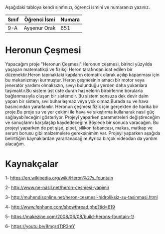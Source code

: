 

Aşağıdaki tabloya kendi sınıfınızı, öğrenci ismini ve numaranızı yazınız. 

Sınıf | Öğrenci İsmi  | Numara
------|---------------|--------
9-A   | Ayşenur Orak  | 651

# Heronun Çeşmesi
 Yapacağım proje "Heronun Çeşmesi".Heronun çeşmesi, birinci yüzyılda yaşayan matematikçi ve fizikçi Heron tarafından icat edilen bir düzenektir.Heron tapınaktaki kapıların otomatik olarak açılıp kapanması için bu mekanizmayı kurmuştur.
 Heron çeşmesinin amacı bir motor veya jeneratör yardımı olmaksızın, sıvıyı bulunduğu yerden daha yukarılara taşımaktır.Bu sistem üst üste duran haznelerin birbirlerine borularla bağlanmasıyla oluşan bir sistemdir. Bu sistem sonsuza dek devir daim yapan bir sistem, sıvı buharlaşmaz veya yok olmaz.Burada su ve hava basıncından yararlanılır.
 Heronun çeşmesi fizik için gerçekten de harika bir proje.Bu proje su ve yer çekimi ile hava ve sıkıştırma kullanarak nasıl güç sağlayabileceğini gösteriyor.
  Projeyi yaparken parametreleri değiştireceğim ve sonuçlarını karşılaştıp kaydedeceğim.Böylece bir sonuca varacağım.
 Bu projeyi yaparken de pet şişe, pipet, silikon tabancası, makas, matkap ve serum borusu gibi malzemelere gereksinimim var.
 Projeyi yaparken aşağıda belirttiğim kaynaklardan yararlanacağım.Ayrıca birçok videodan da yardım alacağım.
 # Kaynakçalar
 1- https://en.wikipedia.org/wiki/Heron%27s_fountain
 
 2- http://www.ne-nasil.net/heron-cesmesi-yapimi/
 
 3- http://muhendisonline.net/heron-cesmesi-hidroliksiz-su-tasinmasi.html
 
 4- http://www.fenhane.com/showthread.php?tid=619
 
 5- https://makezine.com/2008/06/08/build-herons-fountain-1/
 
 6- https://youtu.be/8mqr4TtR3mY
 

